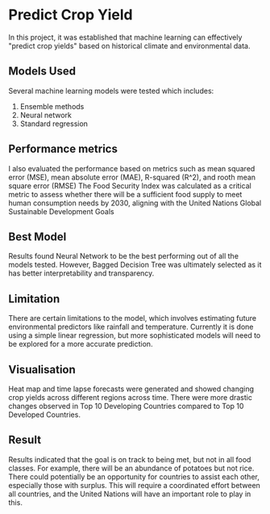 # Predict Crop Yield

In this project, it was established that machine learning can effectively "predict crop yields" based on historical climate and environmental data.

## Models Used
Several machine learning models were tested which includes:
1. Ensemble methods
2. Neural network
3. Standard regression

## Performance metrics
I also evaluated the performance based on metrics such as mean squared error (MSE), mean absolute error (MAE), R-squared (R^2), and rooth mean square error (RMSE)
The Food Security Index was calculated as a critical metric to assess whether there will be a sufficient food supply to meet human consumption needs by 2030, aligning with the United Nations Global Sustainable Development Goals

## Best Model
Results found Neural Network to be the best performing out of all the models tested.  However, Bagged Decision Tree was ultimately selected as it has better interpretability and transparency. 

## Limitation
There are certain limitations to the model, which involves estimating future environmental predictors like rainfall and temperature. Currently it is done using a simple linear regression, but more sophisticated models will need to be explored for a more accurate prediction.

## Visualisation
Heat map and time lapse forecasts were generated and showed changing crop yields across different regions across time.  There were more drastic changes observed in Top 10 Developing Countries compared to Top 10 Developed Countries.

## Result
Results indicated that the goal is on track to being met, but not in all food classes. For example, there will be an abundance of potatoes but not rice. There could potentially be an opportunity for countries to assist each other, especially those with surplus. This will require a coordinated effort between all countries, and the United Nations will have an important role to play in this.
